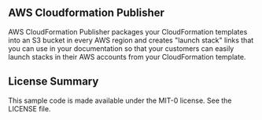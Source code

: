 ## AWS Cloudformation Publisher

AWS CloudFormation Publisher packages your CloudFormation templates into an S3 bucket in every AWS region and creates "launch stack" links that you can use in your documentation so that your customers can easily launch stacks in their AWS accounts from your CloudFormation template.

## License Summary

This sample code is made available under the MIT-0 license. See the LICENSE file.

